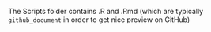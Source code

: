 The Scripts folder contains .R and .Rmd (which are typically `github_document` in order to get nice preview on GitHub)